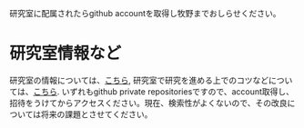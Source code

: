 研究室に配属されたらgithub accountを取得し牧野までおしらせください。

# 研究室情報など


研究室の情報については、[こちら](https://github.com/ElectricEnergyLaboratory/Plan/wiki), 研究室で研究を進める上でのコツなどについては、[こちら](https://github.com/ElectricEnergyLaboratory/ResearchTips). いずれもgithub private repositoriesですので、account取得し、招待をうけてからアクセスください。現在、検索性がよくないので、その改良については将来の課題とさせてください。
